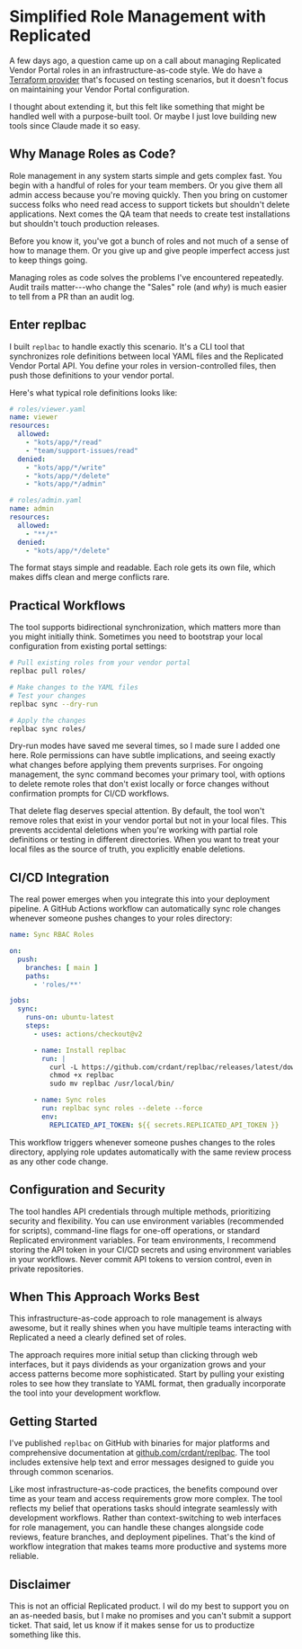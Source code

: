 # Simplified Role Management with Replicated

A few days ago, a question came up on a call about managing Replicated Vendor Portal roles in an infrastructure-as-code style. We do have a [Terraform provider](https://github.com/replicatedhq/terraform-provider-replicated) that's focused on testing scenarios, but it doesn't focus on maintaining your Vendor Portal configuration.

I thought about extending it, but this felt like something that might be handled well with a purpose-built tool. Or maybe I just love building new tools since Claude made it so easy.

## Why Manage Roles as Code?

Role management in any system starts simple and gets complex fast. You begin with a handful of roles for your team members. Or you give them all admin access because you're moving quickly. Then you bring on customer success folks who need read access to support tickets but shouldn't delete applications. Next comes the QA team that needs to create test installations but shouldn't touch production releases.

Before you know it, you've got a bunch of roles and not much of a sense of how to manage them. Or you give up and give people imperfect access just to keep things going.

Managing roles as code solves the problems I've encountered repeatedly. Audit trails matter---who change the "Sales" role (and _why_) is much easier to tell from a PR than an audit log.

## Enter replbac

I built `replbac` to handle exactly this scenario. It's a CLI tool that synchronizes role definitions between local YAML files and the Replicated Vendor Portal API. You define your roles in version-controlled files, then push those definitions to your vendor portal.

Here's what typical role definitions looks like:

```yaml
# roles/viewer.yaml
name: viewer
resources:
  allowed:
    - "kots/app/*/read"
    - "team/support-issues/read"
  denied:
    - "kots/app/*/write"
    - "kots/app/*/delete"
    - "kots/app/*/admin"
```

```yaml
# roles/admin.yaml
name: admin
resources:
  allowed:
    - "**/*"
  denied:
    - "kots/app/*/delete"
```

The format stays simple and readable. Each role gets its own file, which makes diffs clean and merge conflicts rare.

## Practical Workflows

The tool supports bidirectional synchronization, which matters more than you might initially think. Sometimes you need to bootstrap your local configuration from existing portal settings:

```bash
# Pull existing roles from your vendor portal
replbac pull roles/

# Make changes to the YAML files
# Test your changes
replbac sync --dry-run

# Apply the changes
replbac sync roles/
```

Dry-run modes have  saved me several times, so I made sure I added one here.
Role permissions can have subtle implications, and seeing exactly what changes
before applying them prevents surprises. For ongoing management, the sync
command becomes your primary tool, with options to delete remote roles that
don't exist locally or force changes without confirmation prompts for CI/CD
workflows.

That delete flag deserves special attention. By default, the tool won't remove
roles that exist in your vendor portal but not in your local files. This
prevents accidental deletions when you're working with partial role
definitions or testing in different directories. When you want to treat your
local files as the source of truth, you explicitly enable deletions.

## CI/CD Integration

The real power emerges when you integrate this into your deployment pipeline.
A GitHub Actions workflow can automatically sync role changes whenever someone
pushes changes to your roles directory:

```yaml
name: Sync RBAC Roles

on:
  push:
    branches: [ main ]
    paths:
      - 'roles/**'

jobs:
  sync:
    runs-on: ubuntu-latest
    steps:
      - uses: actions/checkout@v2

      - name: Install replbac
        run: |
          curl -L https://github.com/crdant/replbac/releases/latest/download/replbac-linux-amd64 -o replbac
          chmod +x replbac
          sudo mv replbac /usr/local/bin/

      - name: Sync roles
        run: replbac sync roles --delete --force
        env:
          REPLICATED_API_TOKEN: ${{ secrets.REPLICATED_API_TOKEN }}
```

This workflow triggers whenever someone pushes changes to the roles directory,
applying role updates automatically with the same review process as any other
code change.

## Configuration and Security

The tool handles API credentials through multiple methods, prioritizing
security and flexibility. You can use environment variables (recommended for
scripts), command-line flags for one-off operations, or standard Replicated
environment variables. For team environments, I recommend storing the API
token in your CI/CD secrets and using environment variables in your workflows.
Never commit API tokens to version control, even in private repositories.

## When This Approach Works Best

This infrastructure-as-code approach to role management is always awesome, but
it really shines when you have multiple teams interacting with Replicated a
need a clearly defined set of roles.

The approach requires more initial setup than clicking through web interfaces,
but it pays dividends as your organization grows and your access patterns
become more sophisticated. Start by pulling your existing roles to see how
they translate to YAML format, then gradually incorporate the tool into your
development workflow.

## Getting Started

I've published `replbac` on GitHub with binaries for major platforms and
comprehensive documentation at
[github.com/crdant/replbac](https://github.com/crdant/replbac). The tool
includes extensive help text and error messages designed to guide you through
common scenarios.

Like most infrastructure-as-code practices, the benefits compound over time as
your team and access requirements grow more complex. The tool reflects my
belief that operations tasks should integrate seamlessly with development
workflows. Rather than context-switching to web interfaces for role
management, you can handle these changes alongside code reviews, feature
branches, and deployment pipelines. That's the kind of workflow integration
that makes teams more productive and systems more reliable.

## Disclaimer

This is not an official Replicated product. I wil do my best to support you on
an as-needed basis, but I make no promises and you can't submit a support
ticket. That said, let us know if it makes sense for us to productize
something like this.

